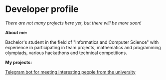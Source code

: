 # Developer profile

<i> There are not many projects here yet, but there will be more soon! </i>

<b>About me:</b>

Bachelor's student in the field of "Informatics and Computer Science" with experience in participating in team projects, mathematics and programming olympiads, various hackathons and technical competitions.

<b>My projects:</b>

[Telegram bot for meeting interesting people from the university](https://github.com/anyagulyakina/BlendBot)
